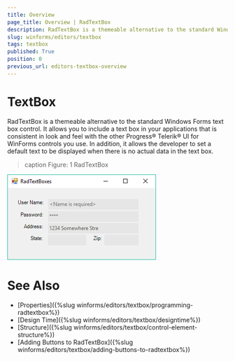 ```yaml
---
title: Overview
page_title: Overview | RadTextBox
description: RadTextBox is a themeable alternative to the standard Windows Forms text box control.
slug: winforms/editors/textbox
tags: textbox
published: True
position: 0
previous_url: editors-textbox-overview
---
```


# TextBox

RadTextBox is a themeable alternative to the standard Windows Forms text box control. It allows you to include a text box in your applications that is consistent in look and feel with the other Progress&reg; Telerik&reg; UI for WinForms controls you use. In addition, it allows the developer to set a default text to be displayed when there is no actual data in the text box. 

>caption Figure: 1 RadTextBox

![editors-textbox-overview 001](images/editors-textbox-overview001.png)

# See Also

* [Properties]({%slug winforms/editors/textbox/programming-radtextbox%})
* [Design Time]({%slug winforms/editors/textbox/designtime%})
* [Structure]({%slug winforms/editors/textbox/control-element-structure%})
* [Adding Buttons to RadTextBox]({%slug winforms/editors/textbox/adding-buttons-to-radtextbox%})
